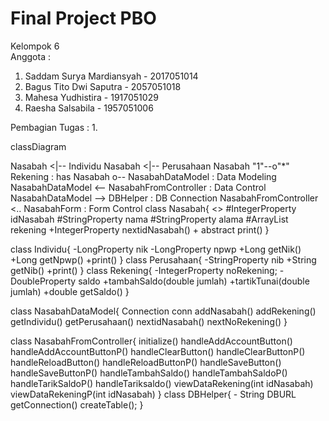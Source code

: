 # Final Project PBO
Kelompok 6\
Anggota : 
1. Saddam Surya Mardiansyah   - 2017051014
2. Bagus Tito Dwi Saputra     - 2057051018
3. Mahesa Yudhistira          - 1917051029
4. Raesha Salsabila           - 1957051006

Pembagian Tugas :
1. 
     


classDiagram

  Nasabah <|-- Individu
  Nasabah <|-- Perusahaan
  Nasabah "1"--o"*" Rekening : has
  Nasabah o-- NasabahDataModel : Data Modeling
  NasabahDataModel <-- NasabahFromController : Data Control
  NasabahDataModel --> DBHelper : DB Connection
  NasabahFromController <.. NasabahForm : Form Control
  class Nasabah{
    <<abstract>>
    #IntegerProperty idNasabah
    #StringProperty nama
    #StringProperty alama
    #ArrayList<Rekening> rekening
    +IntegerProperty nextidNasabah()
    + abstract print()
  }

  class Individu{
    -LongProperty nik
    -LongProperty npwp
    +Long getNik()
    +Long getNpwp()
    +print()
  }
  class Perusahaan{
    -StringProperty nib
    +String getNib()
    +print()
  }
  class Rekening{
    -IntegerProperty noRekening;
    -DoubleProperty saldo
    +tambahSaldo(double jumlah)
    +tartikTunai(double jumlah)
    +double getSaldo()
  }

  class NasabahDataModel{
      Connection conn
      addNasabah()
      addRekening()
      getIndividu()
      getPerusahaan()
      nextidNasabah()
      nextNoRekening()
  }

  class NasabahFromController{
      initialize()
      handleAddAccountButton()
      handleAddAccountButtonP()
      handleClearButton()
      handleClearButtonP()
      handleReloadButton()
      handleReloadButtonP()
      handleSaveButton()
      handleSaveButtonP()
      handleTambahSaldo()
      handleTambahSaldoP()
      handleTarikSaldoP()
      handleTariksaldo()
      viewDataRekening(int idNasabah)
      viewDataRekeningP(int idNasabah)
  }
  class DBHelper{
      - String DBURL
      getConnection()
      createTable();
  }
